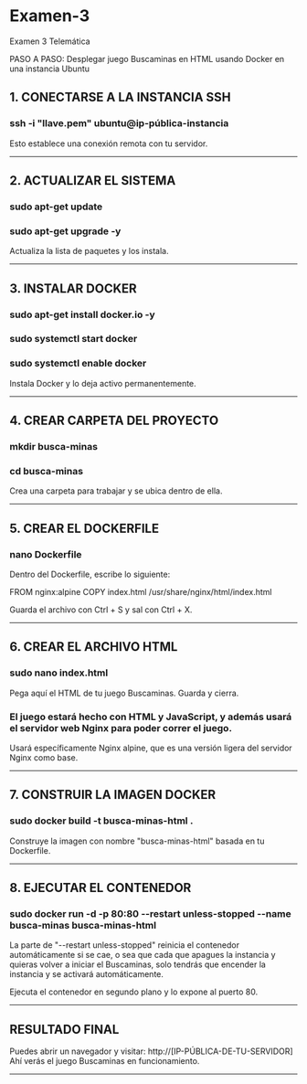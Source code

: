 # Examen-3
Examen 3 Telemática 

PASO A PASO: Desplegar juego Buscaminas en HTML usando Docker en una instancia Ubuntu

## 1. CONECTARSE A LA INSTANCIA SSH

### ssh -i "llave.pem" ubuntu@ip-pública-instancia

Esto establece una conexión remota con tu servidor.

--------------------------------

## 2. ACTUALIZAR EL SISTEMA

### sudo apt-get update
### sudo apt-get upgrade -y

Actualiza la lista de paquetes y los instala.

------------------------

## 3. INSTALAR DOCKER

### sudo apt-get install docker.io -y
### sudo systemctl start docker
### sudo systemctl enable docker

Instala Docker y lo deja activo permanentemente.

------------------

## 4. CREAR CARPETA DEL PROYECTO

### mkdir busca-minas
### cd busca-minas

Crea una carpeta para trabajar y se ubica dentro de ella.

-----------------------------

## 5. CREAR EL DOCKERFILE

### nano Dockerfile

Dentro del Dockerfile, escribe lo siguiente:

FROM nginx:alpine
COPY index.html /usr/share/nginx/html/index.html

Guarda el archivo con Ctrl + S y sal con Ctrl + X.

----------------------

## 6. CREAR EL ARCHIVO HTML

### sudo nano index.html

Pega aquí el HTML de tu juego Buscaminas. Guarda y cierra.

### El juego estará hecho con HTML y JavaScript, y además usará el servidor web Nginx para poder correr el juego.
Usará específicamente Nginx alpine, que es una versión ligera del servidor Nginx como base.

------------------------

## 7. CONSTRUIR LA IMAGEN DOCKER

### sudo docker build -t busca-minas-html .

Construye la imagen con nombre "busca-minas-html" basada en tu Dockerfile.

-----------------------------

## 8. EJECUTAR EL CONTENEDOR

### sudo docker run -d -p 80:80 --restart unless-stopped --name busca-minas busca-minas-html

La parte de "--restart unless-stopped" reinicia el contenedor automáticamente si se cae,
o sea que cada que apagues la instancia y quieras volver a iniciar el Buscaminas, solo tendrás que encender la instancia y se activará automáticamente.

Ejecuta el contenedor en segundo plano y lo expone al puerto 80.

-------------------------

## RESULTADO FINAL

Puedes abrir un navegador y visitar: http://[IP-PÚBLICA-DE-TU-SERVIDOR]
Ahí verás el juego Buscaminas en funcionamiento.

---------------


